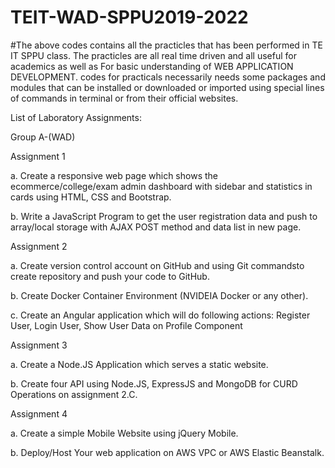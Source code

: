 # TEIT-WAD-SPPU2019-2022

#The above codes contains all the practicles that has been performed in TE IT SPPU class.
The practicles are all real time driven and all useful for academics as well as For basic understanding of WEB APPLICATION DEVELOPMENT.
codes for practicals necessarily needs some packages and modules that can be installed or downloaded or imported using special lines of commands in terminal or from their official websites.

List of Laboratory Assignments:

Group A-(WAD)

Assignment 1

a. Create a responsive web page which shows the ecommerce/college/exam admin dashboard with sidebar and statistics in cards using HTML, CSS and Bootstrap.

b. Write a JavaScript Program to get the user registration data and push to array/local storage with AJAX POST method and data list in new page.

Assignment 2

a. Create version control account on GitHub and using Git commandsto create repository and push your code to GitHub.

b. Create Docker Container Environment (NVIDEIA Docker or any other).

c. Create an Angular application which will do following actions: Register User, Login User, Show User Data on Profile Component

Assignment 3

a. Create a Node.JS Application which serves a static website.

b. Create four API using Node.JS, ExpressJS and MongoDB for CURD Operations on assignment 2.C.

Assignment 4

a. Create a simple Mobile Website using jQuery Mobile.

b. Deploy/Host Your web application on AWS VPC or AWS Elastic Beanstalk. 
